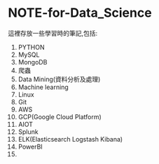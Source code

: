 # NOTE-for-Data_Science
這裡存放一些學習時的筆記,包括:

1. PYTHON
2. MySQL
3. MongoDB
4. 爬蟲
5. Data Mining(資料分析及處理)
6. Machine learning
7. Linux
8. Git
9. AWS
10. GCP(Google Cloud Platform)
11. AIOT
12. Splunk
13. ELK(Elasticsearch Logstash Kibana)
14. PowerBI
15. 
